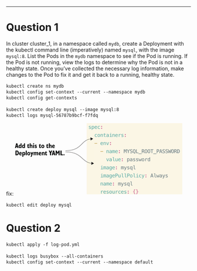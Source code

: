 ---
# Question 1
In cluster cluster_1, in a namespace called `mydb`, create a Deployment with the kubectl command line (imperatively) named `mysql`, with the image `mysql:8`. List the Pods in the `mydb` namespace to see if the Pod is running. If the Pod is not running, view the logs to determine why the Pod is not in a healthy state. Once you’ve collected the necessary log information, make changes to the Pod to fix it and get it back to a running, healthy state.
```
kubectl create ns mydb
kubectl config set-context --current --namespace mydb
kubectl config get-contexts 

kubectl create deploy mysql --image mysql:8
kubectl logs mysql-56787b9bcf-f7fdq

```
fix:
![Alt text](image.png)

```
kubectl edit deploy mysql
```

# Question 2

```
kubectl apply -f log-pod.yml

kubectl logs busybox --all-containers
kubectl config set-context --current --namespace default
```